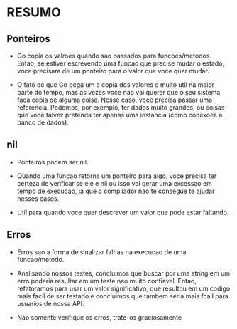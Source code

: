 # RESUMO

## Ponteiros

- Go copia os valroes quando sao passados para funcoes/metodos. Entao, se estiver escrevendo uma funcao que precise mudar o estado, voce precisara de um ponteiro para o valor que voce quer mudar.

- O fato de que Go pega um a copia dos valores e muito util na maior parte do tempo, mas as vezes voce nao vai querer que o seu sistema faca copia de alguma coisa. Nesse caso, voce precisa passar uma referencia. Podemos, por exemplo, ter dados muito grandes, ou coisas que voce talvez pretenda ter apenas uma instancia (como conexoes a banco de dados).

## nil

- Ponteiros podem ser nil.

- Quando uma funcao retorna um ponteiro para algo, voce precisa ter certeza de verificar se ele e nil ou isso vai gerar uma excessao em tempo de execucao, ja que o compilador nao te consegue te ajudar nesses casos.

- Util para quando voce quer descrever um valor que pode estar faltando.

## Erros

- Erros sao a forma de sinalizar falhas na execucao de uma funcao/metodo.

- Analisando nossos testes, concluimos que buscar por uma string em um erro poderia resultar em um teste nao muito confiavel. Entao, refatoramos para usar um valor significativo, que resultou em um codigo mais facil de ser testado e concluimos que tambem seria mais fcail para usuarios de nossa API.

- Nao somente verifique os erros, trate-os graciosamente

